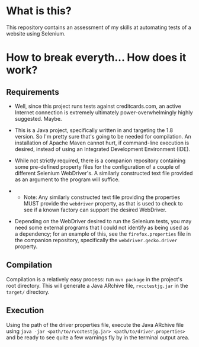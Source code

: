 # What is this?
This repository contains an assessment of my skills at automating tests of a
website using Selenium.

# How to break everyth... How does it work?

## Requirements
* Well, since this project runs tests against creditcards.com, an active Internet
connection is extremely ultimately power-overwhelmingly highly suggested. Maybe.

* This is a Java project, specifically written in and targeting the 1.8 version.
So I'm pretty sure that's going to be needed for compilation. An installation
of Apache Maven cannot hurt, if command-line execution is desired, instead of
using an Integrated Development Environment (IDE).

* While not strictly required, there is a companion repository containing some
pre-defined property files for the configuration of a couple of different
Selenium WebDriver's. A similarly constructed text file provided as an argument
to the program will suffice.

* * Note: Any similarly constructed text file providing the properties MUST
provide the `webdriver` property, as that is used to check to see if a known
factory can support the desired WebDriver.

* Depending on the WebDriver desired to run the Selenium tests, you may need
some external programs that I could not identify as being used as a dependency;
for an example of this, see the `firefox.properties` file in the companion
repository, specifically the `webdriver.gecko.driver` property.

## Compilation

Compilation is a relatively easy process: run `mvn package` in the project's
root directory. This will generate a Java ARchive file, `rvcctestjg.jar` in the
`target/` directory.

## Execution

Using the path of the driver properties file, execute the Java ARchive file
using `java -jar <path/to/rvcctestjg.jar> <path/to/driver.properties>` and be
ready to see quite a few warnings fly by in the terminal output area.
